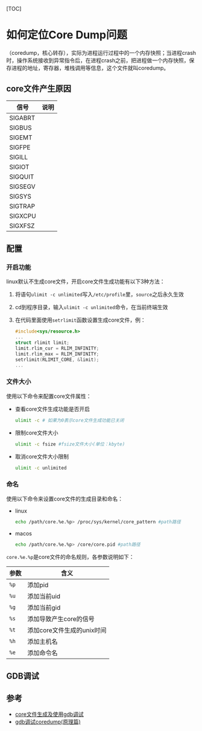 [TOC]

# 如何定位Core Dump问题

（coredump，核心转存），实际为进程运行过程中的一个内存快照；当进程crash时，操作系统接收到异常指令后，在进程crash之前，把进程做一个内存快照，保存进程的地址，寄存器，堆栈调用等信息，这个文件就叫coredump。



## core文件产生原因

| 信号    | 说明 |
| ------- | ---- |
| SIGABRT |      |
| SIGBUS  |      |
| SIGEMT  |      |
| SIGFPE  |      |
| SIGILL  |      |
| SIGIOT  |      |
| SIGQUIT |      |
| SIGSEGV |      |
| SIGSYS  |      |
| SIGTRAP |      |
| SIGXCPU |      |
| SIGXFSZ |      |



## 配置

### 开启功能

linux默认不生成core文件，开启core文件生成功能有以下3种方法：

1. 将语句`ulimit -c unlimited`写入`/etc/profile`里，`source`之后永久生效

2. cd到程序目录，输入`ulimit -c unlimited`命令，在当前终端生效

3. 在代码里面使用`setrlimit`函数设置生成core文件，例：

   ```c++
   #include<sys/resource.h>
   ...
   struct rlimit limit;
   limit.rlim_cur = RLIM_INFINITY;
   limit.rlim_max = RLIM_INFINITY;
   setrlimit(RLIMIT_CORE, &limit);
   ...
   ```

### 文件大小

使用以下命令来配置core文件属性：

- 查看core文件生成功能是否开启

  ```sh
  ulimit -c # 如果为0表示core文件生成功能已关闭
  ```

- 限制core文件大小

  ```sh
  ulimit -c fsize #fsize文件大小(单位：kbyte)
  ```

- 取消core文件大小限制

  ```sh
  ulimit -c unlimited
  ```

### 命名

使用以下命令来设置core文件的生成目录和命名：

- linux

  ```sh
  echo /path/core.%e.%p> /proc/sys/kernel/core_pattern #path路径
  ```

- macos

  ```sh
  echo /path/core.%e.%p> /core/core.pid #path路径
  ```

`core.%e.%p`是core文件的命名规则，各参数说明如下：

| 参数 | 含义                       |
| ---- | -------------------------- |
| `%p` | 添加pid                    |
| `%u` | 添加当前uid                |
| `%g` | 添加当前gid                |
| `%s` | 添加导致产生core的信号     |
| `%t` | 添加core文件生成的unix时间 |
| `%h` | 添加主机名                 |
| `%e` | 添加命令名                 |



## GDB调试



## 参考

- [core文件生成及使用gdb调试](https://blog.csdn.net/zhang_han666/article/details/80668002)
- [gdb调试coredump(原理篇)](https://blog.csdn.net/sunlin972913894/article/details/113001810)


